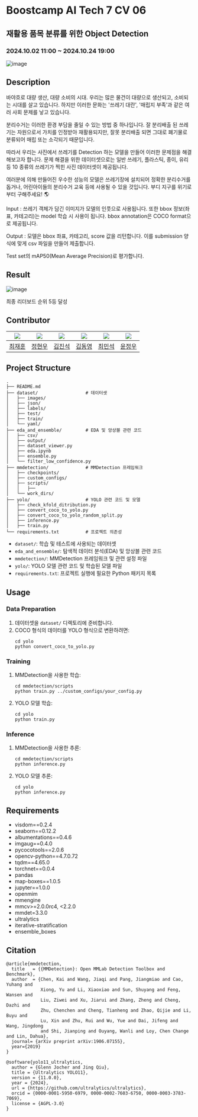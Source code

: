  # Boostcamp AI Tech 7 CV 06
 
## 재활용 품목 분류를 위한 Object Detection
### 2024.10.02 11:00 ~ 2024.10.24 19:00


![image](https://github.com/user-attachments/assets/7dea38fd-73e4-4100-807b-179e1aac4c84)
## Description
바야흐로 대량 생산, 대량 소비의 시대. 우리는 많은 물건이 대량으로 생산되고, 소비되는 시대를 살고 있습니다. 하지만 이러한 문화는 '쓰레기 대란', '매립지 부족'과 같은 여러 사회 문제를 낳고 있습니다.

분리수거는 이러한 환경 부담을 줄일 수 있는 방법 중 하나입니다. 잘 분리배출 된 쓰레기는 자원으로서 가치를 인정받아 재활용되지만, 잘못 분리배출 되면 그대로 폐기물로 분류되어 매립 또는 소각되기 때문입니다.

따라서 우리는 사진에서 쓰레기를 Detection 하는 모델을 만들어 이러한 문제점을 해결해보고자 합니다. 문제 해결을 위한 데이터셋으로는 일반 쓰레기, 플라스틱, 종이, 유리 등 10 종류의 쓰레기가 찍힌 사진 데이터셋이 제공됩니다.

여러분에 의해 만들어진 우수한 성능의 모델은 쓰레기장에 설치되어 정확한 분리수거를 돕거나, 어린아이들의 분리수거 교육 등에 사용될 수 있을 것입니다. 부디 지구를 위기로부터 구해주세요! 🌎

Input : 쓰레기 객체가 담긴 이미지가 모델의 인풋으로 사용됩니다. 또한 bbox 정보(좌표, 카테고리)는 model 학습 시 사용이 됩니다. bbox annotation은 COCO format으로 제공됩니다.

Output : 모델은 bbox 좌표, 카테고리, score 값을 리턴합니다. 이를 submission 양식에 맞게 csv 파일을 만들어 제출합니다.

Test set의 mAP50(Mean Average Precision)로 평가합니다.


## Result
![image](https://github.com/user-attachments/assets/e60242a5-b0ad-463a-bf05-11808a3d3caa)

최종 리더보드 순위 5등 달성


## Contributor
| [![](https://avatars.githubusercontent.com/jhuni17)](https://github.com/jhuni17) | [![](https://avatars.githubusercontent.com/jung0228)](https://github.com/jung0228) | [![](https://avatars.githubusercontent.com/Jin-SukKim)](https://github.com/Jin-SukKim) | [![](https://avatars.githubusercontent.com/kimdyoc13)](https://github.com/kimdyoc13) | [![](https://avatars.githubusercontent.com/HooSlck)](https://github.com/HooSlck) | [![](https://avatars.githubusercontent.com/airacle100)](https://github.com/airacle100) |
| ---------------------------------------------------- | ------------------------------------------------------ | --------------------------------------------------- | ------------------------------------------------------- | ----------------------------------------------------- | ----------------------------------------------------- |
 | [최재훈](https://github.com/jhuni17)                  | [정현우](https://github.com/jung0228)                  | [김진석](https://github.com/Jin-SukKim)                  | [김동영](https://github.com/kimdyoc13)                  | [최민석](https://github.com/MinSeok1204)                  | [윤정우](https://github.com/airacle100)                  |


## Project Structure

```
.
├── README.md
├── dataset/                  # 데이터셋
│   ├── images/
│   ├── json/
│   ├── labels/
│   ├── test/
│   ├── train/
│   └── yaml/
├── eda_and_ensemble/         # EDA 및 앙상블 관련 코드
│   ├── csv/
│   ├── output/
│   ├── dataset_viewer.py
│   ├── eda.ipynb
│   ├── ensemble.py
│   └── filter_low_confidence.py
├── mmdetection/              # MMDetection 프레임워크
│   ├── checkpoints/
│   ├── custom_configs/
│   ├── scripts/
│   │   ├── 
│   └── work_dirs/
├── yolo/                     # YOLO 관련 코드 및 모델
│   ├── check_kfold_ditribution.py
│   ├── convert_coco_to_yolo.py
│   ├── convert_coco_to_yolo_random_split.py
│   ├── inference.py
│   ├── train.py
└── requirements.txt          # 프로젝트 의존성
```

- `dataset/`: 학습 및 테스트에 사용되는 데이터셋
- `eda_and_ensemble/`: 탐색적 데이터 분석(EDA) 및 앙상블 관련 코드
- `mmdetection/`: MMDetection 프레임워크 및 관련 설정 파일
- `yolo/`: YOLO 모델 관련 코드 및 학습된 모델 파일
- `requirements.txt`: 프로젝트 실행에 필요한 Python 패키지 목록

  
## Usage

### Data Preparation
1. 데이터셋을 `dataset/` 디렉토리에 준비합니다.
2. COCO 형식의 데이터를 YOLO 형식으로 변환하려면:
   ```
   cd yolo
   python convert_coco_to_yolo.py
   ```

### Training
1. MMDetection을 사용한 학습:
   ```
   cd mmdetection/scripts
   python train.py ../custom_configs/your_config.py
   ```
2. YOLO 모델 학습:
   ```
   cd yolo
   python train.py
   ```

### Inference
1. MMDetection을 사용한 추론:
   ```
   cd mmdetection/scripts
   python inference.py
   ```
2. YOLO 모델 추론:
   ```
   cd yolo
   python inference.py
   ```


## Requirements

- visdom==0.2.4
- seaborn==0.12.2
- albumentations==0.4.6
- imgaug==0.4.0
- pycocotools==2.0.6
- opencv-python==4.7.0.72
- tqdm==4.65.0
- torchnet==0.0.4
- pandas
- map-boxes==1.0.5
- jupyter==1.0.0
- openmim
- mmengine
- mmcv>=2.0.0rc4, <2.2.0
- mmdet=3.3.0
- ultralytics
- iterative-stratification
- ensemble_boxes


## Citation

```
@article{mmdetection,
  title   = {{MMDetection}: Open MMLab Detection Toolbox and Benchmark},
  author  = {Chen, Kai and Wang, Jiaqi and Pang, Jiangmiao and Cao, Yuhang and
             Xiong, Yu and Li, Xiaoxiao and Sun, Shuyang and Feng, Wansen and
             Liu, Ziwei and Xu, Jiarui and Zhang, Zheng and Cheng, Dazhi and
             Zhu, Chenchen and Cheng, Tianheng and Zhao, Qijie and Li, Buyu and
             Lu, Xin and Zhu, Rui and Wu, Yue and Dai, Jifeng and Wang, Jingdong
             and Shi, Jianping and Ouyang, Wanli and Loy, Chen Change and Lin, Dahua},
  journal= {arXiv preprint arXiv:1906.07155},
  year={2019}
}
```
```
@software{yolo11_ultralytics,
  author = {Glenn Jocher and Jing Qiu},
  title = {Ultralytics YOLO11},
  version = {11.0.0},
  year = {2024},
  url = {https://github.com/ultralytics/ultralytics},
  orcid = {0000-0001-5950-6979, 0000-0002-7603-6750, 0000-0003-3783-7069},
  license = {AGPL-3.0}
}
```
